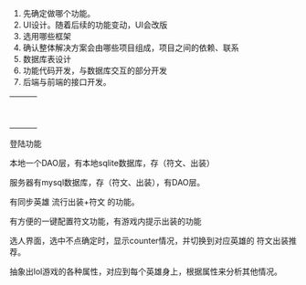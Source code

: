1. 先确定做哪个功能。
2. UI设计。随着后续的功能变动，UI会改版
3. 选用哪些框架
4. 确认整体解决方案会由哪些项目组成，项目之间的依赖、联系
5. 数据库表设计
6. 功能代码开发，与数据库交互的部分开发
7. 后端与前端的接口开发。



|      |      |      |
| ---- | ---- | ---- |
|      |      |      |
|      |      |      |
|      |      |      |
|      |      |      |
|      |      |      |
|      |      |      |
|      |      |      |
|      |      |      |
|      |      |      |

登陆功能

本地一个DAO层，有本地sqlite数据库，存（符文、出装）

服务器有mysql数据库，存（符文、出装），有DAO层。

有同步英雄   流行出装+符文  的功能。

有方便的一键配置符文功能，有游戏内提示出装的功能





选人界面，选中不点确定时，显示counter情况，并切换到对应英雄的 符文出装推荐。

抽象出lol游戏的各种属性，对应到每个英雄身上，根据属性来分析其他情况。